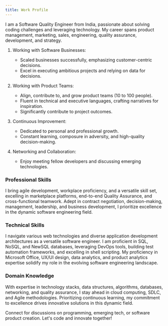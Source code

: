 ```yaml
---
title: Work Profile
---
```


I am a Software Quality Engineer from India, passionate about solving coding challenges and leveraging technology. My career spans product management, marketing, sales, engineering, quality assurance, development, and strategy.

1. Working with Software Businesses:

   - Scaled businesses successfully, emphasizing customer-centric decisions.
   - Excel in executing ambitious projects and relying on data for decisions.

2. Working with Product Teams:

   - Align, contribute to, and grow product teams (10 to 100 people).
   - Fluent in technical and executive languages, crafting narratives for inspiration.
   - Significantly contribute to project outcomes.

3. Continuous Improvement:

   - Dedicated to personal and professional growth.
   - Constant learning, composure in adversity, and high-quality decision-making.

4. Networking and Collaboration:

   - Enjoy meeting fellow developers and discussing emerging technologies.

### Professional Skills

I bring agile development, workplace proficiency, and a versatile skill set, excelling in marketplace platforms, end-to-end Quality Assurance, and cross-functional teamwork. Adept in contract negotiation, decision-making, management, leadership, and business development, I prioritize excellence in the dynamic software engineering field.

### Technical Skills

I navigate various web technologies and diverse application development architectures as a versatile software engineer. I am proficient in SQL, NoSQL, and NewSQL databases, leveraging DevOps tools, building test automation frameworks, and excelling in shell scripting. My proficiency in Microsoft Office, UX/UI design, data analytics, and product analytics expertise solidify my role in the evolving software engineering landscape.

### Domain Knowledge

With expertise in technology stacks, data structures, algorithms, databases, networking, and quality assurance, I stay ahead in cloud computing, SDLC, and Agile methodologies. Prioritizing continuous learning, my commitment to excellence drives innovative solutions in this dynamic field.

Connect for discussions on programming, emerging tech, or software product creation. Let's code and innovate together!
